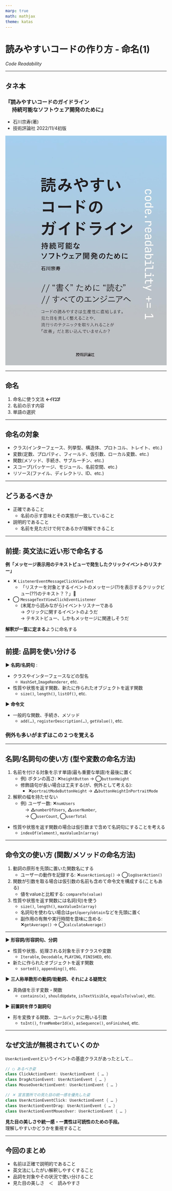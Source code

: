 ```yaml
---
marp: true
math: mathjax
theme: katas
---
```

<!-- 
size: 16:9
paginate: true
-->
<!-- header: 勉強会# ― エンジニアとしての解像度を高めるための勉強会-->

# 読みやすいコードの作り方 - 命名(1)

_Code Readability_

---

## タネ本

### 『読みやすいコードのガイドライン<br>　 持続可能なソフトウェア開発のために』
* 石川宗寿(著)
* 技術評論社 2022/11/4初版

![bg right:30% 90%](assets/12-book.jpg)

---

## 命名

1. 命名に使う文法 **←ｲﾏｺｺ!**
2. 名前の示す内容
3. 単語の選択

---

## 命名の対象

* クラス(インターフェース、列挙型、構造体、プロトコル、トレイト、etc.)
* 変数(定数、プロパティ、フィールド、仮引数、ローカル変数、etc.)
* 関数(メソッド、手続き、サブルーチン、etc.)
* スコープ(パッケージ、モジュール、名前空間、etc.)
* リソース(ファイル、ディレクトリ、ID、etc.)

---

## どうあるべきか

* 正確であること
    * 名前の示す意味とその実態が一致していること
* 説明的であること
    * 名前を見ただけで何であるかが理解できること

---

## 前提: 英文法に近い形で命名する

<b>例「メッセージ表示用のテキストビューで発生したクリックイベントのリスナー」</b>
* **✕** `ListenerEventMessageClickViewText`
    * 「リスナーを対象とするイベントのメッセージ(?)を表示するクリックビュー(??)のテキスト？？」🤔
* **◯** `MessageTextViewClickEventListener`
    * (末尾から読みながら)イベントリスナーである<br> → クリックに関するイベントのようだ<br> → テキストビュー、しかもメッセージに関連しそうだ

**解釈が一意に定まる**ように命名する

---

## 前提: 品詞を使い分ける

<b>▶ 名詞/名詞句</b>  : 
* クラスやインターフェースなどの型名
    * `HashSet`,`ImageRenderer`, etc.
* 性質や状態を返す関数、新たに作られたオブジェクトを返す関数
    * `size()`, `length()`, `listOf()`, etc.

<b>▶ 命令文</b>
* 一般的な関数、手続き、メソッド
    * `add(…)`, `registerDescription(…)`, `getValue()`, etc.

### 例外も多いがまずはこの２つを覚える

---

## 名詞/名詞句の使い方 (型や変数の命名方法)

1. 名前を付ける対象を示す単語(最も重要な単語)を最後に置く
    * 例) ボタンの高さ:  **✕**`heightButton` →  **◯**`buttonHeight`
    * 修飾語句が長い場合は工夫する(が、例外として考える):
        * **✕**`portraitModeButtonHeight` →  **△**`buttonHeightInPortraitMode`
2. 解釈の幅を持たせない
    * 例) ユーザー数: **✕**`numUsers` <br>　→ **△**`numberOfUsers`, **△**`userNumber`, <br>　→ **◯**`userCount`, **◯**`userTotal`

* 性質や状態を返す関数の場合は仮引数まで含めて名詞句にすることを考える
    * `indexOf(element)`, `maxValueIn(array)`

---

## 命令文の使い方 (関数/メソッドの命名方法)

1. 動詞の原形を先頭に置いた関数名にする
    * ユーザーの動作を記録する: **✕**`userActionLog()` →  **◯**`logUserAction()`
2. 関数が引数を取る場合は仮引数の名前も含めて命令文を構成する(こともある)
    * 値をvalueと比較する: `compareTo(value)`
3. 性質や状態を返す関数には名詞(句)を使う
    * `size()`, `length()`, `maxValueIn(array)`
    * 名詞句を使わない場合は`get`/`query`/`obtain`などを先頭に置く
    * 副作用の有無や実行時間を意味に含める:<br> **✕**`getAverage()` → **◯**`calculateAverage()`

---

<b>▶ 形容詞/形容詞句、分詞</b>
* 性質や状態、処理される対象を示すクラスや変数
    * `Iterable`, `Decodable`, `PLAYING`, `FINISHED`, etc.
* 新たに作られたオブジェクトを返す関数
    * `sorted()`, `appending()`, etc.

<b>▶ 三人称単数形の動詞/助動詞、それによる疑問文</b>
* 真偽値を示す変数・関数
    * `contains(x)`, `shouldUpdate`, `isTextVisible`, `equalsTo(value)`, etc.

<b>▶ 前置詞を伴う副詞句</b>
* 形を変換する関数、コールバックに用いる引数
    * `toInt()`, `fromMemberId(x)`, `asSequence()`, `onFinished`, etc.

<!-- 真偽値を示す変数・関数のときに、途中でisとかが入るような文になっているのは冗長な場合があるし、直訳でダサいのでやめよう。
例えば「初期化処理が完了したか」でisを使わなければと「initializing_is_completed」としたりすることがあるが、これは「wasInitialized」でいい。 -->

---

## なぜ文法が無視されていくのか
`UserActionEvent`というイベントの基底クラスがあったとして…

```cpp
// ◯ あるべき姿
class ClickActionEvent: UserActionEvent { … }
class DragActionEvent: UserActionEvent { … }
class MouseOverActionEvent: UserActionEvent { … }
```
```cpp
// ✕ 宣言箇所での見た目の統一感を優先した姿
class UserActionEventClick: UserActionEvent { … }
class UserActionEventDrag: UserActionEvent { … }
class UserActionEventMouesOver: UserActionEvent { … }
```

**見た目の美しさや統一感・一貫性は可読性のための手段。**<br>理解しやすいかどうかを重視すること

---

## 今回のまとめ

* 名前は正確で説明的であること
* 英文法にしたがい解釈しやすくすること
* 品詞を対象やその状況で使い分けること
* 見た目の美しさ　＜　読みやすさ

<!-- 
私の知っている範囲での回答をしますと、


1. 昔の開発環境(ツール, PC, etc.)は、長い名前を扱うのが難しかった
    1. メモリの問題で、コンパイラで文字数制限を設けたりしていた
    2. ソースコードのサイズにも注意しないといけなかった
    3. 長い名前にするとコンパイル時間も長くなる環境もあった
        - 文字列比較などで時間がかかる
    4. PC画面は多くて80x25行しか表示できなかったりするので、長い名前だとはみ出てしまう
        - 横スクロールもできないので折り返されて読みにくくなる
    5. エディタに補完機能もないので、長いと入力が大変
2. 組込OSのAPIはその時代に作られた標準や規格に準拠していることが多く、関数名や変数名が短いものが選ばれた
    1. しかも互換性至上なのでそれを維持し続けてきた
    2. 規格の新陳代謝もそれほど必要とされないので、今も多く残っている
3. ベテランプログラマは、難しいコードを自由に読み書きできることを若手へのマウントポイントにしがち(偏見)

あたりが重なって、省略語の多い状況になっています。
（3は冗談ですからね！組込もWebもアプリもみんな仲良くやっていきましょうね！！）
 -->